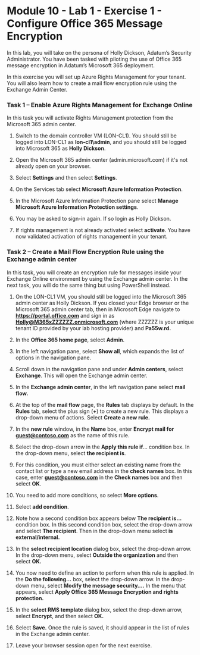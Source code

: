 # Module 10 - Lab 1 - Exercise 1 - Configure Office 365 Message Encryption


In this lab, you will take on the persona of Holly Dickson, Adatum’s Security Administrator. You have been tasked with piloting the use of Office 365 message encryption in Adatum’s Microsoft 365 deployment.

In this exercise you will set up Azure Rights Management for your tenant. You will also learn how to create a mail flow encryption rule using the Exchange Admin Center.

### Task 1 – Enable Azure Rights Management for Exchange Online

In this task you will activate Rights Management protection from the Microsoft 365 admin center. 
 
1. Switch to the domain controller VM (LON-CL1). You should still be logged into LON-CL1 as **lon-cl1\admin**, and you should still be logged into Microsoft 365 as **Holly Dickson**. 

2. Open the Microsoft 365 admin center (admin.microsoft.com) if it's not already open on your browser.

3. Select **Settings** and then select **Settings**.

4. On the Services tab select **Microsoft Azure Information Protection**.

5. In the Microsoft Azure Information Protection pane select **Manage Microsoft Azure Information Protection settings**.
6. You may be asked to sign-in again.  If so login as Holly Dickson.

7. If rights management is not already activated select **activate**. You have now validated activation of rights management in your tenant.
  

### Task 2 – Create a Mail Flow Encryption Rule using the Exchange admin center

In this task, you will create an encryption rule for messages inside your Exchange Online environment by using the Exchange admin center. In the next task, you will do the same thing but using PowerShell instead. 

1. On the LON-CL1 VM, you should still be logged into the Microsoft 365 admin center as Holly Dickson. If you closed your Edge browser or the Microsoft 365 admin center tab, then in Microsoft Edge navigate to **https://portal.office.com** and sign in as **Holly@M365xZZZZZZ.onmicrosoft.com** (where ZZZZZZ is your unique tenant ID provided by your lab hosting provider) and **Pa55w.rd.** 

2. In the **Office 365 home page**, select **Admin**.

3. In the left navigation pane, select **Show all**, which expands the list of options in the navigation pane. 

4. Scroll down in the navigation pane and under **Admin centers**, select **Exchange**. This will open the Exchange admin center.

5. In the **Exchange admin center**, in the left navigation pane select **mail flow.**

6. At the top of the **mail flow** page, the **Rules** tab displays by default. In the **Rules** tab, select the plus sign (**+**) to create a new rule. This displays a drop-down menu of actions. Select **Create a new rule.**

7. In the **new rule** window, in the **Name** box, enter **Encrypt mail for guest@contoso.com** as the name of this rule.

8. Select the drop-down arrow in the **Apply this rule if**… condition box. In the drop-down menu, select **the recipient is**. 

9. For this condition, you must either select an existing name from the contact list or type a new email address in the **check names** box. In this case, enter **guest@contoso.com** in the **Check names** box and then select **OK**.

10. You need to add more conditions, so select **More options**.

11. Select **add condition**. 

12. Note how a second condition box appears below **The recipient is…** condition box. In this second condition box, select the drop-down arrow and select **The recipient**. Then in the drop-down menu select **is external/internal.**

13. In the **select recipient location** dialog box, select the drop-down arrow. In the drop-down menu, select **Outside the organization** and then select **OK.** 

14. You now need to define an action to perform when this rule is applied. In the **Do the following…** box, select the drop-down arrow. In the drop-down menu, select **Modify the message security….** In the menu that appears, select **Apply Office 365 Message Encryption and rights protection.**

15. In the **select RMS template** dialog box, select the drop-down arrow, select **Encrypt**, and then select **OK.**

16. Select **Save.** Once the rule is saved, it should appear in the list of rules in the Exchange admin center.

4. Leave your browser session open for the next exercise.